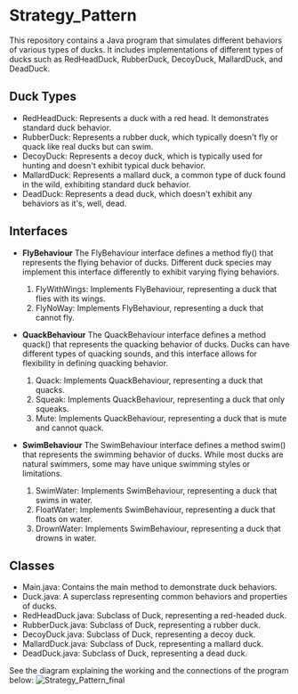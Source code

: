 # Strategy_Pattern

This repository contains a Java program that simulates different behaviors of various types of ducks. It includes implementations of different types of ducks such as RedHeadDuck, RubberDuck, DecoyDuck, MallardDuck, and DeadDuck.

## Duck Types
* RedHeadDuck: Represents a duck with a red head. It demonstrates standard duck behavior.
* RubberDuck: Represents a rubber duck, which typically doesn't fly or quack like real ducks but can swim.
* DecoyDuck: Represents a decoy duck, which is typically used for hunting and doesn't exhibit typical duck behavior.
* MallardDuck: Represents a mallard duck, a common type of duck found in the wild, exhibiting standard duck behavior.
* DeadDuck: Represents a dead duck, which doesn't exhibit any behaviors as it's, well, dead.

## Interfaces
  * **FlyBehaviour**
    The FlyBehaviour interface defines a method fly() that represents the flying behavior of ducks. Different duck species may implement this interface differently to exhibit varying flying behaviors.
    
    1. FlyWithWings: Implements FlyBehaviour, representing a duck that flies with its wings.
    2. FlyNoWay: Implements FlyBehaviour, representing a duck that cannot fly.
    
  * **QuackBehaviour**
    The QuackBehaviour interface defines a method quack() that represents the quacking behavior of ducks. Ducks can have different types of quacking sounds, and this interface allows for flexibility in defining quacking behavior.
    
    1. Quack: Implements QuackBehaviour, representing a duck that quacks.
    2. Squeak: Implements QuackBehaviour, representing a duck that only squeaks.
    3. Mute: Implements QuackBehaviour, representing a duck that is mute and cannot quack.

  * **SwimBehaviour**
    The SwimBehaviour interface defines a method swim() that represents the swimming behavior of ducks. While most ducks are natural swimmers, some may have unique swimming styles or limitations.
    
    1. SwimWater: Implements SwimBehaviour, representing a duck that swims in water.
    2. FloatWater: Implements SwimBehaviour, representing a duck that floats on water.
    3. DrownWater: Implements SwimBehaviour, representing a duck that drowns in water.

## Classes
* Main.java: Contains the main method to demonstrate duck behaviors.
* Duck.java: A superclass representing common behaviors and properties of ducks.
* RedHeadDuck.java: Subclass of Duck, representing a red-headed duck.
* RubberDuck.java: Subclass of Duck, representing a rubber duck.
* DecoyDuck.java: Subclass of Duck, representing a decoy duck.
* MallardDuck.java: Subclass of Duck, representing a mallard duck.
* DeadDuck.java: Subclass of Duck, representing a dead duck.

See the diagram explaining the working and the connections of the program below:
![Strategy_Pattern_final](https://github.com/RichaGupta1901/Strategy_Pattern/assets/114852296/fce2298f-e93d-4925-a092-4cb7451eef2a)
